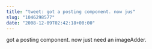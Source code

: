 ```yaml
---
title: "tweet: got a posting component. now jus"
slug: "1046298577"
date: "2008-12-09T02:42:18+00:00"
---
```

got a posting component. now just need an imageAdder.